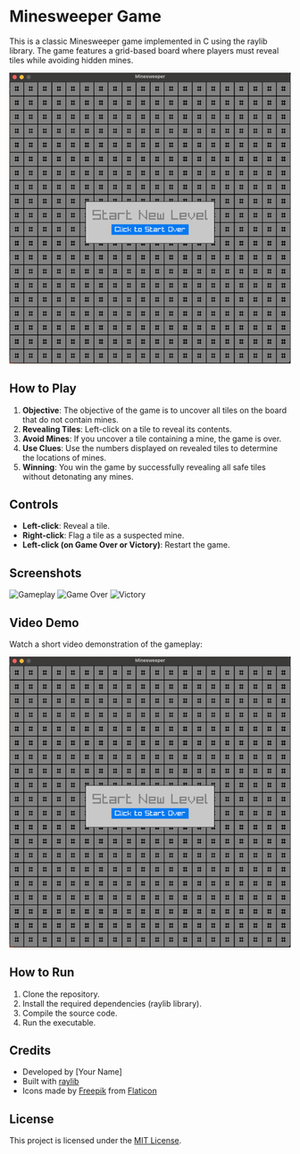 # Minesweeper Game

This is a classic Minesweeper game implemented in C using the raylib library. The game features a grid-based board where players must reveal tiles while avoiding hidden mines. 

![Minesweeper](game_play.png)

## How to Play

1. **Objective**: The objective of the game is to uncover all tiles on the board that do not contain mines.
2. **Revealing Tiles**: Left-click on a tile to reveal its contents.
3. **Avoid Mines**: If you uncover a tile containing a mine, the game is over.
4. **Use Clues**: Use the numbers displayed on revealed tiles to determine the locations of mines.
5. **Winning**: You win the game by successfully revealing all safe tiles without detonating any mines.

## Controls

- **Left-click**: Reveal a tile.
- **Right-click**: Flag a tile as a suspected mine.
- **Left-click (on Game Over or Victory)**: Restart the game.

## Screenshots

![Gameplay](minesweeper_gameplay.png)
![Game Over](minesweeper_game_over.png)
![Victory](minesweeper_victory.png)

## Video Demo

Watch a short video demonstration of the gameplay:

[![Minesweeper Video Demo](game_play.png)](https://www.youtube.com/watch?v=VIDEO_ID_HERE)

## How to Run

1. Clone the repository.
2. Install the required dependencies (raylib library).
3. Compile the source code.
4. Run the executable.

## Credits

- Developed by [Your Name]
- Built with [raylib](https://www.raylib.com/)
- Icons made by [Freepik](https://www.freepik.com/) from [Flaticon](https://www.flaticon.com/)

## License

This project is licensed under the [MIT License](LICENSE).